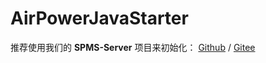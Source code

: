 # AirPowerJavaStarter

推荐使用我们的 **SPMS-Server**
项目来初始化： [Github](https://github.com/s-pms/SPMS-Server) / [Gitee](https://gitee.com/s-pms/SPMS-Server)
